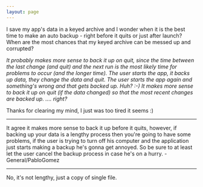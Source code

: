 ```yaml
---
layout: page
---
```




I save my app's data in a keyed archive and I wonder when it is the best time to make an auto backup - right before it quits or just after launch? When are the most chances that my keyed archive can be messed up and corrupted?

*It probably makes more sense to back it up on quit, since the time between the last change (and quit) and the next run is the most likely time for problems to occur (and the longer time). The user starts the app, it backs up data, they change the data and quit. <insert time here> The user starts the app again and something's wrong and *that* gets backed up. Huh? :-) It makes more sense to back it up on quit (if the data changed) so that the most recent changes are backed up. .... right?*


Thanks for clearing my mind, I just was too tired it seems :)

----

It agree it makes more sense to back it up before it quits, however, if backing up your data is a lengthy process then you're going to have some problems, if the user is trying to turn off his computer and the application just starts making a backup he's gonna get annoyed. So be sure to at least let the user cancel the backup process in case he's on a hurry. -General/PabloGomez

----

No, it's not lengthy, just a copy of single file.